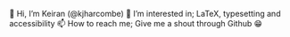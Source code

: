 👋 Hi, I’m Keiran (@kjharcombe)
👀 I’m interested in; LaTeX, typesetting and accessibility
📫 How to reach me; Give me a shout through Github 😁

<!---
kjharcombe/kjharcombe is a ✨ special ✨ repository because its `README.md` (this file) appears on your GitHub profile.
You can click the Preview link to take a look at your changes.
--->
